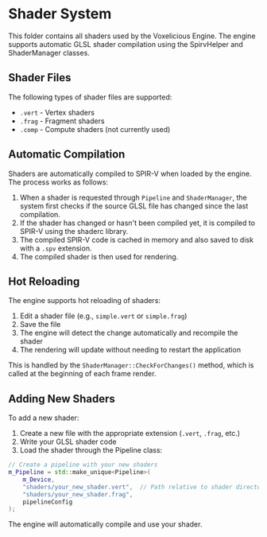 # Shader System

This folder contains all shaders used by the Voxelicious Engine. The engine supports automatic GLSL shader compilation using the SpirvHelper and ShaderManager classes.

## Shader Files

The following types of shader files are supported:
- `.vert` - Vertex shaders
- `.frag` - Fragment shaders
- `.comp` - Compute shaders (not currently used)

## Automatic Compilation

Shaders are automatically compiled to SPIR-V when loaded by the engine. The process works as follows:

1. When a shader is requested through `Pipeline` and `ShaderManager`, the system first checks if the source GLSL file has changed since the last compilation.
2. If the shader has changed or hasn't been compiled yet, it is compiled to SPIR-V using the shaderc library.
3. The compiled SPIR-V code is cached in memory and also saved to disk with a `.spv` extension.
4. The compiled shader is then used for rendering.

## Hot Reloading

The engine supports hot reloading of shaders:

1. Edit a shader file (e.g., `simple.vert` or `simple.frag`)
2. Save the file
3. The engine will detect the change automatically and recompile the shader
4. The rendering will update without needing to restart the application

This is handled by the `ShaderManager::CheckForChanges()` method, which is called at the beginning of each frame render.

## Adding New Shaders

To add a new shader:

1. Create a new file with the appropriate extension (`.vert`, `.frag`, etc.)
2. Write your GLSL shader code
3. Load the shader through the Pipeline class:

```cpp
// Create a pipeline with your new shaders
m_Pipeline = std::make_unique<Pipeline>(
    m_Device,
    "shaders/your_new_shader.vert",  // Path relative to shader directory
    "shaders/your_new_shader.frag",
    pipelineConfig
);
```

The engine will automatically compile and use your shader. 